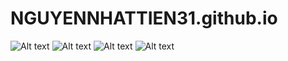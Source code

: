 # NGUYENNHATTIEN31.github.io
![Alt text](https://spotify-recently-played-readme.vercel.app/api?user=31qvfasmatcqxx5a72mjywbe5hlq)
![Alt text](https://spotify-recently-played-readme.vercel.app/api?user=31qvfasmatcqxx5a72mjywbe5hlq&count={count})
![Alt text](https://spotify-recently-played-readme.vercel.app/api?user=31qvfasmatcqxx5a72mjywbe5hlq&width={width})
![Alt text](https://spotify-recently-played-readme.vercel.app/api?user=31qvfasmatcqxx5a72mjywbe5hlq&unique={true|1|on|yes})
